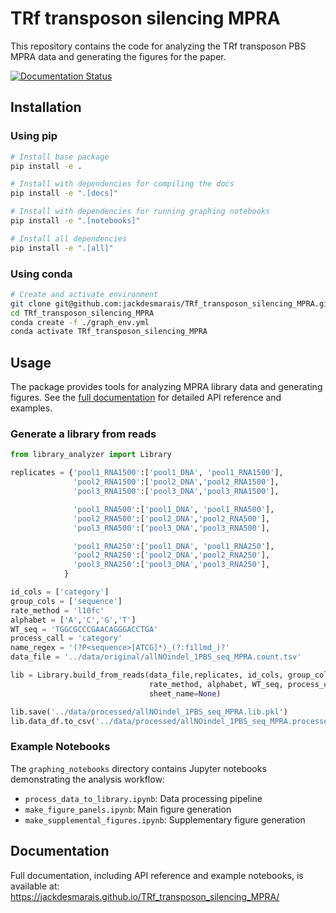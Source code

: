 # TRf transposon silencing MPRA

This repository contains the code for analyzing the TRf transposon PBS MPRA data and generating the figures for the paper.

[![Documentation Status](https://github.com/jackdesmarais/TRf_transposon_silencing_MPRA/actions/workflows/docs.yml/badge.svg)](https://jackdesmarais.github.io/TRf_transposon_silencing_MPRA/)

## Installation

### Using pip
```bash
# Install base package
pip install -e .

# Install with dependencies for compiling the docs
pip install -e ".[docs]"

# Install with dependencies for running graphing notebooks
pip install -e ".[notebooks]"

# Install all dependencies
pip install -e ".[all]"
```

### Using conda
```bash
# Create and activate environment
git clone git@github.com:jackdesmarais/TRf_transposon_silencing_MPRA.git
cd TRf_transposon_silencing_MPRA
conda create -f ./graph_env.yml
conda activate TRf_transposon_silencing_MPRA
```

## Usage

The package provides tools for analyzing MPRA library data and generating figures. See the [full documentation](https://jackdesmarais.github.io/TRf_transposon_silencing_MPRA/) for detailed API reference and examples.

### Generate a library from reads
```python
from library_analyzer import Library

replicates = {'pool1_RNA1500':['pool1_DNA', 'pool1_RNA1500'],
              'pool2_RNA1500':['pool2_DNA','pool2_RNA1500'],
              'pool3_RNA1500':['pool3_DNA','pool3_RNA1500'],

              'pool1_RNA500':['pool1_DNA', 'pool1_RNA500'],
              'pool2_RNA500':['pool2_DNA','pool2_RNA500'],
              'pool3_RNA500':['pool3_DNA','pool3_RNA500'],

              'pool1_RNA250':['pool1_DNA', 'pool1_RNA250'],
              'pool2_RNA250':['pool2_DNA','pool2_RNA250'],
              'pool3_RNA250':['pool3_DNA','pool3_RNA250'],
            }

id_cols = ['category']
group_cols = ['sequence']
rate_method = 'l10fc'
alphabet = ['A','C','G','T']
WT_seq = 'TGGCGCCCGAACAGGGACCTGA'
process_call = 'category'
name_regex = '(?P<sequence>[ATCG]*)_(?:fillmd_)?'
data_file = '../data/original/allNOindel_1PBS_seq_MPRA.count.tsv'

lib = Library.build_from_reads(data_file,replicates, id_cols, group_cols, 
                               rate_method, alphabet, WT_seq, process_call, name_regex, 
                               sheet_name=None)

lib.save('../data/processed/allNOindel_1PBS_seq_MPRA.lib.pkl')
lib.data_df.to_csv('../data/processed/allNOindel_1PBS_seq_MPRA.processed.csv')
```

### Example Notebooks
The `graphing_notebooks` directory contains Jupyter notebooks demonstrating the analysis workflow:
- `process_data_to_library.ipynb`: Data processing pipeline
- `make_figure_panels.ipynb`: Main figure generation
- `make_supplemental_figures.ipynb`: Supplementary figure generation

## Documentation

Full documentation, including API reference and example notebooks, is available at:
https://jackdesmarais.github.io/TRf_transposon_silencing_MPRA/
